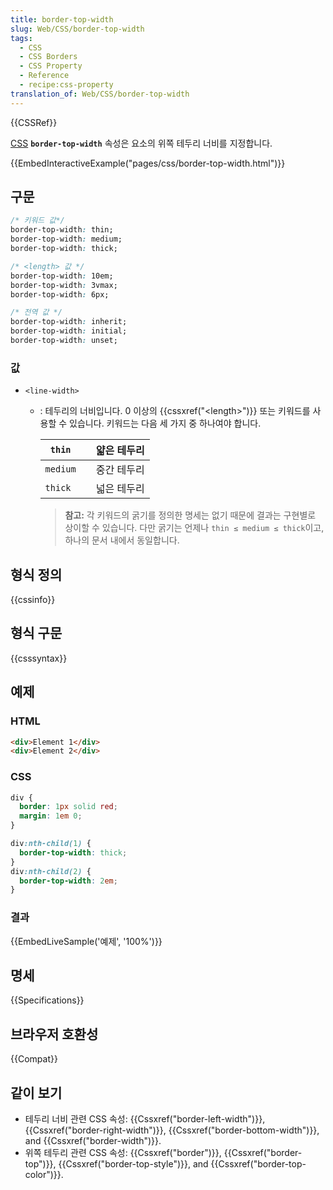 ```yaml
---
title: border-top-width
slug: Web/CSS/border-top-width
tags:
  - CSS
  - CSS Borders
  - CSS Property
  - Reference
  - recipe:css-property
translation_of: Web/CSS/border-top-width
---
```


{{CSSRef}}

[CSS](/ko/docs/Web/CSS) **`border-top-width`** 속성은 요소의 위쪽 테두리 너비를 지정합니다.

{{EmbedInteractiveExample("pages/css/border-top-width.html")}}

## 구문

```css
/* 키워드 값*/
border-top-width: thin;
border-top-width: medium;
border-top-width: thick;

/* <length> 값 */
border-top-width: 10em;
border-top-width: 3vmax;
border-top-width: 6px;

/* 전역 값 */
border-top-width: inherit;
border-top-width: initial;
border-top-width: unset;
```

### 값

- `<line-width>`

  - : 테두리의 너비입니다. 0 이상의 {{cssxref("&lt;length&gt;")}} 또는 키워드를 사용할 수 있습니다. 키워드는 다음 세 가지 중 하나여야 합니다.

    | `thin`   |     | 얇은 테두리 |
    | -------- | --- | ----------- |
    | `medium` |     | 중간 테두리 |
    | `thick`  |     | 넓은 테두리 |

    > **참고:** 각 키워드의 굵기를 정의한 명세는 없기 때문에 결과는 구현별로 상이할 수 있습니다. 다만 굵기는 언제나 `thin ≤ medium ≤ thick`이고, 하나의 문서 내에서 동일합니다.

## 형식 정의

{{cssinfo}}

## 형식 구문

{{csssyntax}}

## 예제

### HTML

```html
<div>Element 1</div>
<div>Element 2</div>
```

### CSS

```css
div {
  border: 1px solid red;
  margin: 1em 0;
}

div:nth-child(1) {
  border-top-width: thick;
}
div:nth-child(2) {
  border-top-width: 2em;
}
```

### 결과

{{EmbedLiveSample('예제', '100%')}}

## 명세

{{Specifications}}

## 브라우저 호환성

{{Compat}}

## 같이 보기

- 테두리 너비 관련 CSS 속성: {{Cssxref("border-left-width")}}, {{Cssxref("border-right-width")}}, {{Cssxref("border-bottom-width")}}, and {{Cssxref("border-width")}}.
- 위쪽 테두리 관련 CSS 속성: {{Cssxref("border")}}, {{Cssxref("border-top")}}, {{Cssxref("border-top-style")}}, and {{Cssxref("border-top-color")}}.
